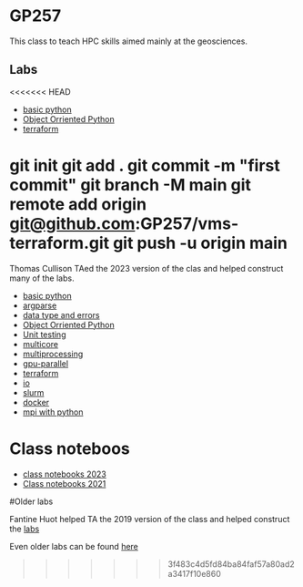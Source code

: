 # GP257

This class to teach HPC skills aimed mainly at the geosciences.

## Labs

<<<<<<< HEAD
- [basic python](https://github.com/GP257/basic_python)
- [Object Orriented Python](https://github.com/GP257/ooo)
- [terraform](https://github.com/GP257/vms-terraform)



git init
git add .
git commit -m "first commit"
git branch -M main
git remote add origin git@github.com:GP257/vms-terraform.git
git push -u origin main
=======
Thomas Cullison TAed the 2023 version of the clas and helped construct many of the labs.

- [basic python](https://github.com/GP257/basic_python)
- [argparse](https://github.com/GP257/argparse)
- [data type and errors](https://github.com/GP257/data-types)
- [Object Orriented Python](https://github.com/GP257/ooo)
- [Unit testing](https://github.com/GP257/unit-testing)
- [multicore](https://github.com/GP257/multicore)
- [multiprocessing](https://github.com/GP257/multiprocessing)
- [gpu-parallel](https://github.com/GP257/gpu-parallel)
- [terraform](https://github.com/GP257/vms-terraform)
- [io](https://github.com/GP257/io)
- [slurm](https://github.com/GP257/slurm)
- [docker](https://github.com/GP257/docker)
- [mpi with python](https://github.com/GP257/npi_py)


# Class noteboos
- [class notebooks 2023](https://github.com/GP257/class-notebooks)
- [Class notebooks 2021](https://github.com/GP257/class_2021)

#Older labs

Fantine Huot helped TA the 2019 version of the class and helped construct the [labs](https://github.com/GP257/2019_labls)


Even older labs can be found [here](https://github.com/GP257/older_labs)
>>>>>>> 3f483c4d5fd84ba84faf57a80ad2a3417f10e860
